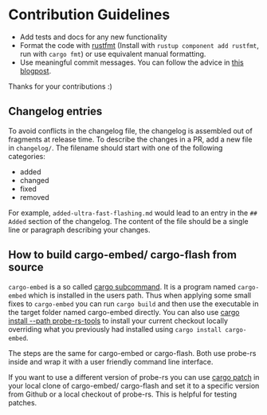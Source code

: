# Contribution Guidelines

- Add tests and docs for any new functionality
- Format the code with [rustfmt](https://github.com/rust-lang/rustfmt)
  (Install with `rustup component add rustfmt`, run with `cargo fmt`) or use equivalent manual formatting.
- Use meaningful commit messages. You can follow the advice
  in [this blogpost](http://tbaggery.com/2008/04/19/a-note-about-git-commit-messages.html).

Thanks for your contributions :)


## Changelog entries

To avoid conflicts in the changelog file, the changelog is assembled out of fragments at release time. To describe the changes in a PR, add a new file in `changelog/`.
The filename should start with one of the following categories:

- added
- changed
- fixed
- removed

For example, `added-ultra-fast-flashing.md` would lead to an entry in the `## Added` section of the changelog. The content of the file should be a single line or paragraph describing your changes.

## How to build cargo-embed/ cargo-flash from source

`cargo-embed` is a so called [cargo subcommand](https://doc.rust-lang.org/book/ch14-05-extending-cargo.html). It is a program named `cargo-embed` which is installed in the users path. Thus when applying some small fixes to `cargo-embed` you can run `cargo build` and then use the executable in the target folder named cargo-embed directly. You can also use [cargo install --path probe-rs-tools](https://doc.rust-lang.org/cargo/commands/cargo-install.html) to install your current checkout locally overriding what you previously had installed using `cargo install cargo-embed`.

The steps are the same for cargo-embed or cargo-flash. Both use probe-rs inside and wrap it with a user friendly command line interface.

If you want to use a different version of probe-rs you can use [cargo patch](https://doc.rust-lang.org/edition-guide/rust-2018/cargo-and-crates-io/replacing-dependencies-with-patch.html) in your local clone of cargo-embed/ cargo-flash and set it to a specific version from Github or a local checkout of probe-rs. This is helpful for testing patches.
